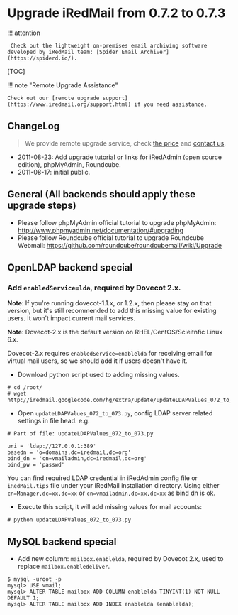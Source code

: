 # Upgrade iRedMail from 0.7.2 to 0.7.3

!!! attention

	 Check out the lightweight on-premises email archiving software developed by iRedMail team: [Spider Email Archiver](https://spiderd.io/).

[TOC]

!!! note "Remote Upgrade Assistance"

    Check out our [remote upgrade support](https://www.iredmail.org/support.html) if you need assistance.

## ChangeLog

> We provide remote upgrade service, check
> [the price](https://www.iredmail.org/support.html) and
> [contact us](https://www.iredmail.org/contact.html).

* 2011-08-23: Add upgrade tutorial or links for iRedAdmin (open source edition), phpMyAdmin, Roundcube.
* 2011-08-17: initial public.

## General (All backends should apply these upgrade steps)

* Please follow phpMyAdmin official tutorial to upgrade phpMyAdmin: http://www.phpmyadmin.net/documentation/#upgrading
* Please follow Roundcube official tutorial to upgrade Roundcube Webmail: <https://github.com/roundcube/roundcubemail/wiki/Upgrade>

## OpenLDAP backend special

### Add `enabledService=lda`, required by Dovecot 2.x.

__Note__: If you're running dovecot-1.1.x, or 1.2.x, then please stay on that
version, but it's still recommended to add this missing value for existing
users. It won't impact current mail services.

__Note__: Dovecot-2.x is the default version on RHEL/CentOS/Scieitnfic Linux 6.x.

Dovecot-2.x requires `enabledService=enablelda` for receiving email for virtual
mail users, so we should add it if users doesn't have it.

* Download python script used to adding missing values.

```
# cd /root/
# wget http://iredmail.googlecode.com/hg/extra/update/updateLDAPValues_072_to_073.py
```

* Open `updateLDAPValues_072_to_073.py`, config LDAP server related settings in file head. e.g.

```
# Part of file: updateLDAPValues_072_to_073.py

uri = 'ldap://127.0.0.1:389'
basedn = 'o=domains,dc=iredmail,dc=org'
bind_dn = 'cn=vmailadmin,dc=iredmail,dc=org'
bind_pw = 'passwd'
```

You can find required LDAP credential in iRedAdmin config file or `iRedMail.tips`
file under your iRedMail installation directory. Using either
`cn=Manager,dc=xx,dc=xx` or `cn=vmailadmin,dc=xx,dc=xx` as bind dn is ok.

* Execute this script, it will add missing values for mail accounts:

```
# python updateLDAPValues_072_to_073.py
```

## MySQL backend special

* Add new column: `mailbox.enablelda`, required by Dovecot 2.x, used to replace
  `mailbox.enabledeliver`.

```
$ mysql -uroot -p
mysql> USE vmail;
mysql> ALTER TABLE mailbox ADD COLUMN enablelda TINYINT(1) NOT NULL DEFAULT 1;
mysql> ALTER TABLE mailbox ADD INDEX enablelda (enablelda);
```
